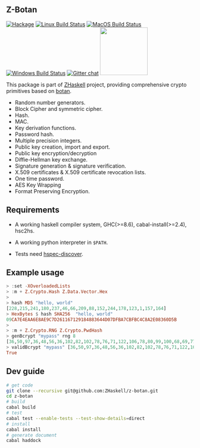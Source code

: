 ## Z-Botan

[![Hackage](https://img.shields.io/hackage/v/Z-Botan.svg?style=flat)](https://hackage.haskell.org/package/Z-Botan)
[![Linux Build Status](https://github.com/ZHaskell/z-botan/workflows/ubuntu-ci/badge.svg)](https://github.com/ZHaskell/z-botan/actions)
[![MacOS Build Status](https://github.com/haskell-Z/z-botan/workflows/osx-ci/badge.svg)](https://github.com/ZHaskell/z-botan/actions)
[![Windows Build Status](https://github.com/ZHaskell/z-botan/workflows/win-ci/badge.svg)](https://github.com/ZHaskell/z-botan/actions)
[![Gitter chat](https://badges.gitter.im/gitterHQ/gitter.svg)](https://gitter.im/Z-Haskell/community)
<a href="https://opencollective.com/zhaskell/donate" target="_blank">
  <img src="https://opencollective.com/zhaskell/donate/button@2x.png?color=blue" width=128 />
</a>

This package is part of [ZHaskell](https://z.haskell.world) project, providing comprehensive crypto primitives based on [botan](https://github.com/randombit/botan).

* Random number generators.
* Block Cipher and symmetric cipher.
* Hash.
* MAC.
* Key derivation functions.
* Password hash.
* Multiple precision integers.
* Public key creation, import and export.
* Public key encryption/decryption
* Diffie-Hellman key exchange.
* Signature generation & signature verification.
* X.509 certificates & X.509 certificate revocation lists.
* One time password.
* AES Key Wrapping
* Format Preserving Encryption.

## Requirements

* A working haskell compiler system, GHC(>=8.6), cabal-install(>=2.4), hsc2hs.

* A working python interpreter in `$PATH`.

* Tests need [hspec-discover](https://hackage.haskell.org/package/hspec-discover).

## Example usage

```haskell
> :set -XOverloadedLists
> :m + Z.Crypto.Hash Z.Data.Vector.Hex 
>
> hash MD5 "hello, world"
[228,215,241,180,237,46,66,209,88,152,244,178,123,1,157,164]
> HexBytes $ hash SHA256  "hello, world"
09CA7E4EAA6E8AE9C7D261167129184883644D07DFBA7CBFBC4C8A2E08360D5B
>
> :m + Z.Crypto.RNG Z.Crypto.PwdHash 
> genBcrypt "mypass" rng 8
[36,50,97,36,48,56,36,102,82,102,78,76,71,122,106,78,80,99,100,68,69,77,75,70,81,104,76,97,117,110,86,52,88,53,89,47,88,101,81,117,80,111,111,111,65,109,122,48,97,50,66,55,79,104,56,104,54,66,121,109]
> validBcrypt "mypass" [36,50,97,36,48,56,36,102,82,102,78,76,71,122,106,78,80,99,100,68,69,77,75,70,81,104,76,97,117,110,86,52,88,53,89,47,88,101,81,117,80,111,111,111,65,109,122,48,97,50,66,55,79,104,56,104,54,66,121,109]
True
```

## Dev guide

```bash
# get code
git clone --recursive git@github.com:ZHaskell/z-botan.git
cd z-botan
# build
cabal build
# test
cabal test --enable-tests --test-show-details=direct
# install
cabal install
# generate document
cabal haddock
```
